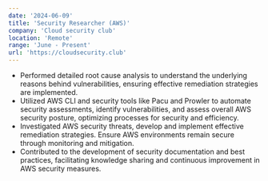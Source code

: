 ```yaml
---
date: '2024-06-09'
title: 'Security Researcher (AWS)'
company: 'Cloud security club'
location: 'Remote'
range: 'June - Present'
url: 'https://cloudsecurity.club'
---
```


- Performed detailed root cause analysis to understand the underlying reasons behind vulnerabilities, ensuring effective remediation strategies are implemented.
- Utilized AWS CLI and security tools like Pacu and Prowler to automate security assessments, identify vulnerabilities, and assess overall AWS security posture, optimizing processes for security and efficiency.
- Investigated AWS security threats, develop and implement effective remediation strategies. Ensure AWS environments remain secure through monitoring and mitigation.
- Contributed to the development of security documentation and best practices, facilitating knowledge sharing and continuous improvement in AWS security measures.
